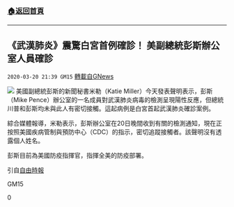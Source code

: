 ###  [:house:返回首頁](https://github.com/ourhimalayas/txt)
---

## 《武漢肺炎》震驚白宮首例確診！ 美副總統彭斯辦公室人員確診
`2020-03-20 21:39 GM15` [轉載自GNews](https://gnews.org/zh-hant/146916/)

![](https://s3-ap-northeast-1.amazonaws.com/news.guo.offload.media/wp-content/uploads/2020/03/20213527/Noname-16.jpg)
美國副總統彭斯的新聞秘書米勒（Katie Miller）今天發表聲明表示，彭斯（Mike Pence）辦公室的一名成員對武漢肺炎病毒的檢測呈現陽性反應，但總統川普和彭斯均未與此人有密切接觸。這起病例是白宮首起武漢肺炎確診案例。

綜合媒體報導，米勒表示，彭斯辦公室在20日晚間收到有關的檢測通知，現在正按照美國疾病管制與預防中心（CDC）的指示，密切追蹤接觸者。該聲明沒有透露個人姓名。

彭斯目前為美國防疫指揮官，指揮全美的防疫部署。

引自[自由時報](https://news.ltn.com.tw/news/world/breakingnews/3107467)

GM15

0
